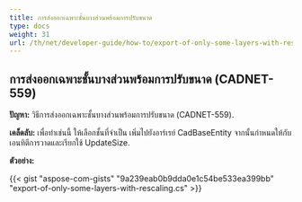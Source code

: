 ```yaml
---
title: การส่งออกเฉพาะชั้นบางส่วนพร้อมการปรับขนาด
type: docs
weight: 31
url: /th/net/developer-guide/how-to/export-of-only-some-layers-with-rescaling/
---
```


## **การส่งออกเฉพาะชั้นบางส่วนพร้อมการปรับขนาด (CADNET-559)**

**ปัญหา:** วิธีการส่งออกเฉพาะชั้นบางส่วนพร้อมการปรับขนาด (CADNET-559).

**เคล็ดลับ:** เพื่อทำเช่นนี้ ให้เลือกชั้นที่จำเป็น เพิ่มไปยังอาร์เรย์ CadBaseEntity จากนั้นกำหนดให้กับเอนทิตีการวาดและเรียกใช้ UpdateSize.

**ตัวอย่าง:**

{{< gist "aspose-com-gists" "9a239eab0b9dda0e1c54be533ea399bb" "export-of-only-some-layers-with-rescaling.cs" >}}
